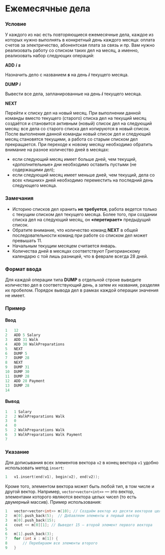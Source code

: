 # Ежемесячные дела

### Условие
 
У каждого из нас есть повторяющиеся ежемесячные дела, каждое из которых нужно выполнять в конкретный день каждого месяца: оплата счетов за электричество, абонентская плата за связь и пр. Вам нужно реализовать работу со списком таких дел на месяц, а именно, реализовать набор следующих операций:

__ADD__ ___i___ ___s___

Назначить дело с названием ___s___ на день ___i___ текущего месяца.

__DUMP__ ___i___

Вывести все дела, запланированные на день ___i___ текущего месяца.

__NEXT__

Перейти к списку дел на новый месяц. При выполнении данной команды вместо текущего (старого) списка дел на текущий месяц создаётся и становится активным (новый) список дел на следующий месяц: все дела со старого списка дел копируются в новый список. После выполнения данной команды новый список дел и следующий месяц становятся текущими, а работа со старым списком дел прекращается.  При переходе к новому месяцу необходимо обратить внимание на разное количество дней в месяцах:

* если следующий месяц имеет больше дней, чем текущий, «дополнительные» дни необходимо оставить пустыми (не содержащими дел);
* если следующий месяц имеет меньше дней, чем текущий, дела со всех «лишних» дней необходимо переместить на последний день следующего месяца.

### Замечания

* Историю списков дел хранить __не требуется__, работа ведется только с текущим списком дел текущего месяца. Более того, при создании списка дел на следующий месяц, он __«перетирает»__ предыдущий список.
* Обратите внимание, что количество команд __NEXT__ в общей последовательности команд при работе со списком дел может превышать 11.
* Начальным текущим месяцем считается январь.
* Количества дней в месяцах соответствуют Григорианскому календарю с той лишь разницей, что в феврале всегда 28 дней.

### Формат ввода

Для каждой операции типа __DUMP__ в отдельной строке выведите количество дел в соответствующий день, а затем их названия, разделяя их пробелом. Порядок вывода дел в рамках каждой операции значения не имеет.

### Пример

#### Ввод

```c++
1   12
2   ADD 5 Salary
3   ADD 31 Walk
4   ADD 30 WalkPreparations
5   NEXT
6   DUMP 5
7   DUMP 28
8   NEXT
9   DUMP 31
10  DUMP 30
11  DUMP 28
12  ADD 28 Payment
13  DUMP 28
14  
```

#### Вывод

```c++
1   1 Salary
2   2 WalkPreparations Walk
3   0
4   0
5   2 WalkPreparations Walk
6   3 WalkPreparations Walk Payment
7
```

### Указание

Для дописывания всех элементов вектора `v2` в конец вектора `v1` удобно использовать метод `insert`:

``` c++
1   v1.insert(end(v1), begin(v2), end(v2));
```
Кроме того, элементом вектора может быть любой тип, в том числе и другой вектор. Например, `vector<vector<int>>` — это вектор, элементами которого являются вектора целых чисел (то есть двумерный массив). Пример использования:
``` c++
1   vector<vector<int>> m(10); // Создаём вектор из десяти векторов целых чисел
2   m[0].push_back(5);  // Добавляем элементы в первый вектор
3   m[0].push_back(15);
4   cout << m[0][1]; // Выведет 15 — второй элемент первого вектора
5   
6   m[1].push_back(3);
7   for (int x : m[1]) {
8       // Перебираем все элементы второго 
9   }
```
